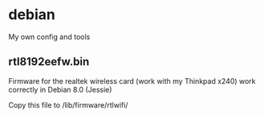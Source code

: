 # debian

My own config and tools

## rtl8192eefw.bin

Firmware for the realtek wireless card (work with my Thinkpad x240)
work correctly in Debian 8.0 (Jessie)

Copy this file to /lib/firmware/rtlwifi/

